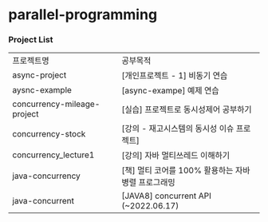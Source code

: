 # parallel-programming

### Project List
| | |
|-|-|
|프로젝트명|공부목적|
|async-project|[개인프로젝트 - 1] 비동기 연습|
|aysnc-example|[async-exampe] 예제 연습|
|concurrency-mileage-project|[실습] 프로젝트로 동시성제어 공부하기|
|concurrency-stock|[강의 - 재고시스템의 동시성 이슈 프로젝트]|
|concurrency_lecture1|[강의] 자바 멀티쓰레드 이해하기|
|java-concurrency|[책] 멀티 코어를 100% 활용하는 자바 병렬 프로그래밍|
|java-concurrent|[JAVA8] concurrent API (~2022.06.17)|
